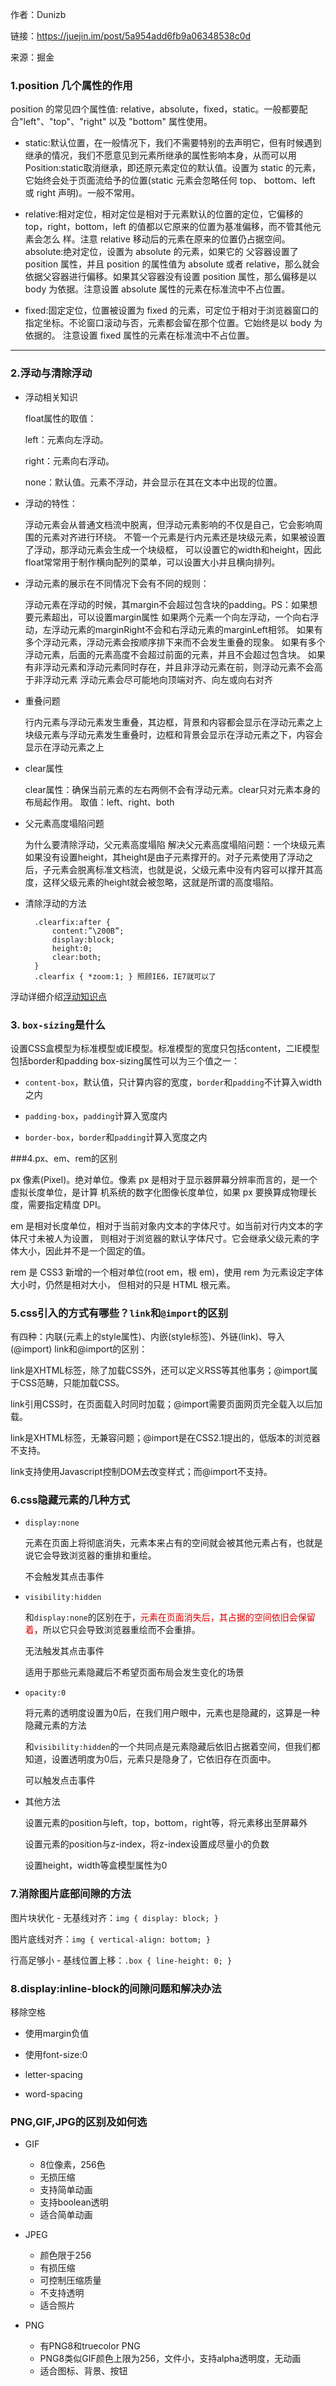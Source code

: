 作者：Dunizb

链接：https://juejin.im/post/5a954add6fb9a06348538c0d

来源：掘金
### 1.position 几个属性的作用

position 的常见四个属性值: relative，absolute，fixed，static。一般都要配合"left"、"top"、"right" 以及 "bottom" 属性使用。

* static:默认位置，在一般情况下，我们不需要特别的去声明它，但有时候遇到继承的情况，我们不愿意见到元素所继承的属性影响本身，从而可以用Position:static取消继承，即还原元素定位的默认值。设置为 static 的元素，它始终会处于页面流给予的位置(static 元素会忽略任何 top、 bottom、left 或 right 声明)。一般不常用。

* relative:相对定位，相对定位是相对于元素默认的位置的定位，它偏移的 top，right，bottom，left 的值都以它原来的位置为基准偏移，而不管其他元素会怎么 样。注意 relative 移动后的元素在原来的位置仍占据空间。
absolute:绝对定位，设置为 absolute 的元素，如果它的 父容器设置了 position 属性，并且 position 的属性值为 absolute 或者 relative，那么就会依据父容器进行偏移。如果其父容器没有设置 position 属性，那么偏移是以 body 为依据。注意设置 absolute 属性的元素在标准流中不占位置。

* fixed:固定定位，位置被设置为 fixed 的元素，可定位于相对于浏览器窗口的指定坐标。不论窗口滚动与否，元素都会留在那个位置。它始终是以 body 为依据的。 注意设置 fixed 属性的元素在标准流中不占位置。

----
### 2.浮动与清除浮动

* 浮动相关知识

    float属性的取值：

     left：元素向左浮动。
     
     right：元素向右浮动。

    none：默认值。元素不浮动，并会显示在其在文本中出现的位置。

* 浮动的特性：

   浮动元素会从普通文档流中脱离，但浮动元素影响的不仅是自己，它会影响周围的元素对齐进行环绕。
   不管一个元素是行内元素还是块级元素，如果被设置了浮动，那浮动元素会生成一个块级框，
   可以设置它的width和height，因此float常常用于制作横向配列的菜单，可以设置大小并且横向排列。

* 浮动元素的展示在不同情况下会有不同的规则：

   浮动元素在浮动的时候，其margin不会超过包含块的padding。PS：如果想要元素超出，可以设置margin属性
如果两个元素一个向左浮动，一个向右浮动，左浮动元素的marginRight不会和右浮动元素的marginLeft相邻。
如果有多个浮动元素，浮动元素会按顺序排下来而不会发生重叠的现象。
如果有多个浮动元素，后面的元素高度不会超过前面的元素，并且不会超过包含块。
如果有非浮动元素和浮动元素同时存在，并且非浮动元素在前，则浮动元素不会高于非浮动元素
浮动元素会尽可能地向顶端对齐、向左或向右对齐

* 重叠问题

  行内元素与浮动元素发生重叠，其边框，背景和内容都会显示在浮动元素之上
块级元素与浮动元素发生重叠时，边框和背景会显示在浮动元素之下，内容会显示在浮动元素之上

* clear属性

  clear属性：确保当前元素的左右两侧不会有浮动元素。clear只对元素本身的布局起作用。
取值：left、right、both

* 父元素高度塌陷问题

  为什么要清除浮动，父元素高度塌陷
解决父元素高度塌陷问题：一个块级元素如果没有设置height，其height是由子元素撑开的。对子元素使用了浮动之后，子元素会脱离标准文档流，也就是说，父级元素中没有内容可以撑开其高度，这样父级元素的height就会被忽略，这就是所谓的高度塌陷。

* 清除浮动的方法

        .clearfix:after {
            content:”\200B”; 
            display:block; 
            height:0; 
            clear:both;
        }
        .clearfix { *zoom:1; } 照顾IE6，IE7就可以了
        
浮动详细介绍[浮动知识点](https://juejin.im/post/5a954add6fb9a06348538c0d)  
     
### 3. `box-sizing`是什么
设置CSS盒模型为标准模型或IE模型。标准模型的宽度只包括content，二IE模型包括border和padding
box-sizing属性可以为三个值之一：

* `content-box`，默认值，只计算内容的宽度，`border`和`padding`不计算入width之内

* `padding-box`，`padding`计算入宽度内

* `border-box`，`border`和`padding`计算入宽度之内

###4.px、em、rem的区别

px 像素(Pixel)。绝对单位。像素 px 是相对于显示器屏幕分辨率而言的，是一个虚拟长度单位，是计算 机系统的数字化图像长度单位，如果 px 要换算成物理长度，需要指定精度 DPI。

em 是相对长度单位，相对于当前对象内文本的字体尺寸。如当前对行内文本的字体尺寸未被人为设置， 则相对于浏览器的默认字体尺寸。它会继承父级元素的字体大小，因此并不是一个固定的值。

rem 是 CSS3 新增的一个相对单位(root em，根 em)，使用 rem 为元素设定字体大小时，仍然是相对大小， 但相对的只是 HTML 根元素。

### 5.css引入的方式有哪些？`link`和`@import`的区别

有四种：内联(元素上的style属性)、内嵌(style标签)、外链(link)、导入(@import)
link和@import的区别：

link是XHTML标签，除了加载CSS外，还可以定义RSS等其他事务；@import属于CSS范畴，只能加载CSS。

link引用CSS时，在页面载入时同时加载；@import需要页面网页完全载入以后加载。

link是XHTML标签，无兼容问题；@import是在CSS2.1提出的，低版本的浏览器不支持。

link支持使用Javascript控制DOM去改变样式；而@import不支持。

### 6.css隐藏元素的几种方式

* `display:none`
 
  元素在页面上将彻底消失，元素本来占有的空间就会被其他元素占有，也就是说它会导致浏览器的重排和重绘。
  
  不会触发其点击事件
  
* `visibility:hidden`

  和`display:none`的区别在于，<font color="#dd0000">元素在页面消失后，其占据的空间依旧会保留着</font>，所以它只会导致浏览器重绘而不会重排。
  
  无法触发其点击事件
  
  适用于那些元素隐藏后不希望页面布局会发生变化的场景

* `opacity:0`  
  
  将元素的透明度设置为0后，在我们用户眼中，元素也是隐藏的，这算是一种隐藏元素的方法
  
  和`visibility:hidden`的一个共同点是元素隐藏后依旧占据着空间，但我们都知道，设置透明度为0后，元素只是隐身了，它依旧存在页面中。
  
  可以触发点击事件
  
* 其他方法
  
  设置元素的position与left，top，bottom，right等，将元素移出至屏幕外
  
  设置元素的position与z-index，将z-index设置成尽量小的负数
  
  设置height，width等盒模型属性为0

### 7.消除图片底部间隙的方法

  图片块状化 - 无基线对齐：`img { display: block; }`
  
  图片底线对齐：`img { vertical-align: bottom; }`
  
  行高足够小 - 基线位置上移：`.box { line-height: 0; }`

### 8.display:inline-block的间隙问题和解决办法

  移除空格
  
  * 使用margin负值
  
  * 使用font-size:0
  
  * letter-spacing
  
  * word-spacing
  
### PNG,GIF,JPG的区别及如何选

  * GIF
  
     * 8位像素，256色
     * 无损压缩
     * 支持简单动画
     * 支持boolean透明
     * 适合简单动画
    
  * JPEG
  
      * 颜色限于256
      * 有损压缩
      * 可控制压缩质量
      * 不支持透明
      * 适合照片
      
  * PNG
      * 有PNG8和truecolor PNG
      * PNG8类似GIF颜色上限为256，文件小，支持alpha透明度，无动画
      * 适合图标、背景、按钮
